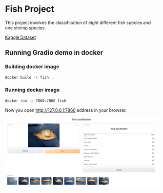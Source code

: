 # Fish Project
This project involves the classification of eight different fish species and one shrimp species.

[Kaggle Dataset](https://www.kaggle.com/datasets/crowww/a-large-scale-fish-dataset)


## Running Gradio demo in docker

### Building docker image
```bash
docker build -t fish .

```
### Running docker image

```bash
docker run -p 7860:7860 fish

```

Now you open http://127.0.0.1:7860 address in your browser.



![Gradio Demo](./img.png)
